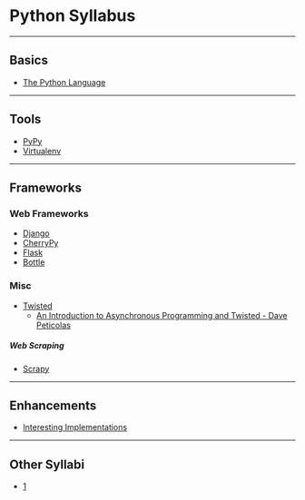 Python Syllabus
===============
---

Basics
------

* [The Python Language](python_language.md)

---

Tools
-----

* [PyPy](python_pypy.md)
* [Virtualenv]()

---

Frameworks
----------

### Web Frameworks ###

* [Django]()
* [CherryPy]()
* [Flask]()
* [Bottle]()

### Misc ###

* [Twisted](https://twistedmatrix.com/trac/)
	* [An Introduction to Asynchronous Programming and Twisted - Dave Peticolas](http://krondo.com/wp-content/uploads/2009/08/twisted-intro.html)

##### Web Scraping #####

* [Scrapy]()

---

Enhancements
------------

* [Interesting Implementations](python_implementations.md)

---

Other Syllabi
-------------

* [1](http://www.blog.pythonlibrary.org/2015/03/23/the-python-101-screencast-kickstarter-is-launching-soon/)